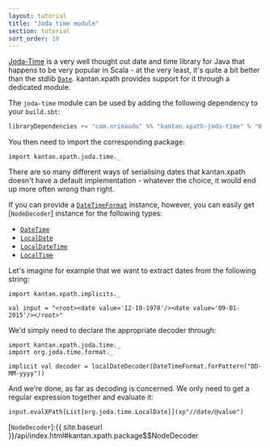 ```yaml
---
layout: tutorial
title: "Joda time module"
section: tutorial
sort_order: 10
---
```

[Joda-Time](http://www.joda.org/joda-time/) is a very well thought out date and time library for Java that happens to
be very popular in Scala - at the very least, it's quite a bit better than the stdlib [`Date`]. kantan.xpath provides
support for it through a dedicated module.

The `joda-time` module can be used by adding the following dependency to your `build.sbt`:

```scala
libraryDependencies += "com.nrinaudo" %% "kantan.xpath-joda-time" % "0.1.7"
```

You then need to import the corresponding package:

```tut:silent
import kantan.xpath.joda.time._
```

There are so many different ways of serialising dates that kantan.xpath doesn't have a default implementation - whatever
the choice, it would end up more often wrong than right.
 
 If you can provide a [`DateTimeFormat`] instance, however, you can easily get [`NodeDecoder`] instance for the 
 following types:


* [`DateTime`]
* [`LocalDate`]
* [`LocalDateTime`]
* [`LocalTime`]

Let's imagine for example that we want to extract dates from the following string:

```tut:silent
import kantan.xpath.implicits._

val input = "<root><date value='12-10-1978'/><date value='09-01-2015'/></root>"
```

We'd simply need to declare the appropriate decoder through:

```tut:silent
import kantan.xpath.joda.time._
import org.joda.time.format._

implicit val decoder = localDateDecoder(DateTimeFormat.forPattern("DD-MM-yyyy"))
```

And we're done, as far as decoding is concerned. We only need to get a regular expression together and evaluate it:

```tut
input.evalXPath[List[org.joda.time.LocalDate]](xp"//date/@value")
```



[`Date`]:https://docs.oracle.com/javase/7/docs/api/java/util/Date.html
[`DateTime`]:http://joda-time.sourceforge.net/apidocs/org/joda/time/DateTime.html
[`LocalDate`]:http://joda-time.sourceforge.net/apidocs/org/joda/time/LocalDate.html
[`LocalDateTime`]:http://joda-time.sourceforge.net/apidocs/org/joda/time/LocalDateTime.html
[`LocalTime`]:http://joda-time.sourceforge.net/apidocs/org/joda/time/LocalTime.html
[`DateTimeFormat`]:http://joda-time.sourceforge.net/apidocs/org/joda/time/format/DateTimeFormat.html
[`NodeDecoder`]:{{ site.baseurl }}/api/index.html#kantan.xpath.package$$NodeDecoder
